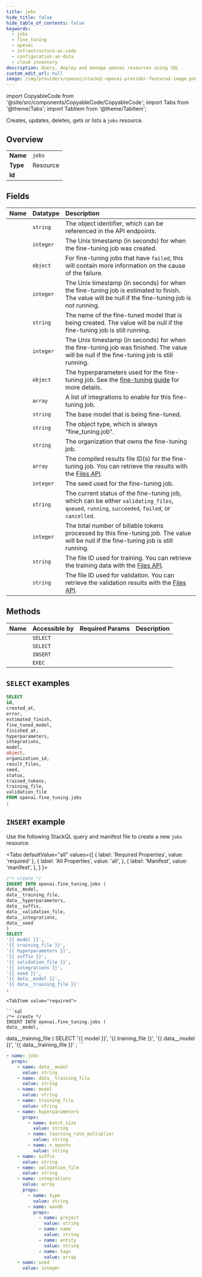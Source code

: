 ```yaml
---
title: jobs
hide_title: false
hide_table_of_contents: false
keywords:
  - jobs
  - fine_tuning
  - openai
  - infrastructure-as-code
  - configuration-as-data
  - cloud inventory
description: Query, deploy and manage openai resources using SQL
custom_edit_url: null
image: /img/providers/openai/stackql-openai-provider-featured-image.png
---
```


import CopyableCode from '@site/src/components/CopyableCode/CopyableCode';
import Tabs from '@theme/Tabs';
import TabItem from '@theme/TabItem';

Creates, updates, deletes, gets or lists a <code>jobs</code> resource.

## Overview
<table><tbody>
<tr><td><b>Name</b></td><td><code>jobs</code></td></tr>
<tr><td><b>Type</b></td><td>Resource</td></tr>
<tr><td><b>Id</b></td><td><CopyableCode code="openai.fine_tuning.jobs" /></td></tr>
</tbody></table>

## Fields
| Name | Datatype | Description |
|:-----|:---------|:------------|
| <CopyableCode code="id" /> | `string` | The object identifier, which can be referenced in the API endpoints. |
| <CopyableCode code="created_at" /> | `integer` | The Unix timestamp (in seconds) for when the fine-tuning job was created. |
| <CopyableCode code="error" /> | `object` | For fine-tuning jobs that have `failed`, this will contain more information on the cause of the failure. |
| <CopyableCode code="estimated_finish" /> | `integer` | The Unix timestamp (in seconds) for when the fine-tuning job is estimated to finish. The value will be null if the fine-tuning job is not running. |
| <CopyableCode code="fine_tuned_model" /> | `string` | The name of the fine-tuned model that is being created. The value will be null if the fine-tuning job is still running. |
| <CopyableCode code="finished_at" /> | `integer` | The Unix timestamp (in seconds) for when the fine-tuning job was finished. The value will be null if the fine-tuning job is still running. |
| <CopyableCode code="hyperparameters" /> | `object` | The hyperparameters used for the fine-tuning job. See the [fine-tuning guide](/docs/guides/fine-tuning) for more details. |
| <CopyableCode code="integrations" /> | `array` | A list of integrations to enable for this fine-tuning job. |
| <CopyableCode code="model" /> | `string` | The base model that is being fine-tuned. |
| <CopyableCode code="object" /> | `string` | The object type, which is always "fine_tuning.job". |
| <CopyableCode code="organization_id" /> | `string` | The organization that owns the fine-tuning job. |
| <CopyableCode code="result_files" /> | `array` | The compiled results file ID(s) for the fine-tuning job. You can retrieve the results with the [Files API](/docs/api-reference/files/retrieve-contents). |
| <CopyableCode code="seed" /> | `integer` | The seed used for the fine-tuning job. |
| <CopyableCode code="status" /> | `string` | The current status of the fine-tuning job, which can be either `validating_files`, `queued`, `running`, `succeeded`, `failed`, or `cancelled`. |
| <CopyableCode code="trained_tokens" /> | `integer` | The total number of billable tokens processed by this fine-tuning job. The value will be null if the fine-tuning job is still running. |
| <CopyableCode code="training_file" /> | `string` | The file ID used for training. You can retrieve the training data with the [Files API](/docs/api-reference/files/retrieve-contents). |
| <CopyableCode code="validation_file" /> | `string` | The file ID used for validation. You can retrieve the validation results with the [Files API](/docs/api-reference/files/retrieve-contents). |

## Methods
| Name | Accessible by | Required Params | Description |
|:-----|:--------------|:----------------|:------------|
| <CopyableCode code="list_paginated_fine_tuning_jobs" /> | `SELECT` | <CopyableCode code="" /> |  |
| <CopyableCode code="retrieve_fine_tuning_job" /> | `SELECT` | <CopyableCode code="fine_tuning_job_id" /> |  |
| <CopyableCode code="create_fine_tuning_job" /> | `INSERT` | <CopyableCode code="data__model, data__training_file" /> |  |
| <CopyableCode code="cancel_fine_tuning_job" /> | `EXEC` | <CopyableCode code="fine_tuning_job_id" /> |  |

## `SELECT` examples




```sql
SELECT
id,
created_at,
error,
estimated_finish,
fine_tuned_model,
finished_at,
hyperparameters,
integrations,
model,
object,
organization_id,
result_files,
seed,
status,
trained_tokens,
training_file,
validation_file
FROM openai.fine_tuning.jobs
;
```
## `INSERT` example

Use the following StackQL query and manifest file to create a new <code>jobs</code> resource.

<Tabs
    defaultValue="all"
    values={[
        { label: 'Required Properties', value: 'required' },
        { label: 'All Properties', value: 'all', },
        { label: 'Manifest', value: 'manifest', },
    ]
}>
<TabItem value="all">

```sql
/*+ create */
INSERT INTO openai.fine_tuning.jobs (
data__model,
data__training_file,
data__hyperparameters,
data__suffix,
data__validation_file,
data__integrations,
data__seed
)
SELECT 
'{{ model }}',
'{{ training_file }}',
'{{ hyperparameters }}',
'{{ suffix }}',
'{{ validation_file }}',
'{{ integrations }}',
'{{ seed }}',
'{{ data__model }}',
'{{ data__training_file }}'
;
```
</TabItem>

    <TabItem value="required">

    ```sql
    /*+ create */
    INSERT INTO openai.fine_tuning.jobs (
    data__model,
data__training_file
    )
    SELECT 
    '{{ model }}',
'{{ training_file }}',
'{{ data__model }}',
'{{ data__training_file }}'
    ;
    ```
    </TabItem>
    
<TabItem value="manifest">

```yaml
- name: jobs
  props:
    - name: data__model
      value: string
    - name: data__training_file
      value: string
    - name: model
      value: string
    - name: training_file
      value: string
    - name: hyperparameters
      props:
        - name: batch_size
          value: string
        - name: learning_rate_multiplier
          value: string
        - name: n_epochs
          value: string
    - name: suffix
      value: string
    - name: validation_file
      value: string
    - name: integrations
      value: array
      props:
        - name: type
          value: string
        - name: wandb
          props:
            - name: project
              value: string
            - name: name
              value: string
            - name: entity
              value: string
            - name: tags
              value: array
    - name: seed
      value: integer

```
</TabItem>
</Tabs>
